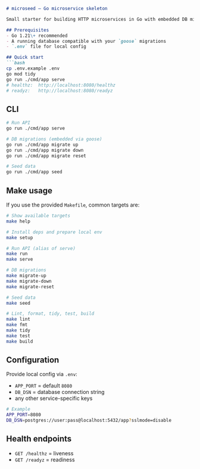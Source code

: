 ```markdown
# microseed — Go microservice skeleton

Small starter for building HTTP microservices in Go with embedded DB migrations and seeding.

## Prerequisites
- Go 1.21\+ recommended
- A running database compatible with your `goose` migrations
- `.env` file for local config

## Quick start
```bash
cp .env.example .env
go mod tidy
go run ./cmd/app serve
# healthz:  http://localhost:8080/healthz
# readyz:   http://localhost:8080/readyz
```

## CLI
```bash
# Run API
go run ./cmd/app serve

# DB migrations (embedded via goose)
go run ./cmd/app migrate up
go run ./cmd/app migrate down
go run ./cmd/app migrate reset

# Seed data
go run ./cmd/app seed
```

## Make usage
If you use the provided `Makefile`, common targets are:
```bash
# Show available targets
make help

# Install deps and prepare local env
make setup

# Run API (alias of serve)
make run
make serve

# DB migrations
make migrate-up
make migrate-down
make migrate-reset

# Seed data
make seed

# Lint, format, tidy, test, build
make lint
make fmt
make tidy
make test
make build
```

## Configuration
Provide local config via `.env`:
- `APP_PORT` \= default `8080`
- `DB_DSN` \= database connection string
- any other service-specific keys

```bash
# Example
APP_PORT=8080
DB_DSN=postgres://user:pass@localhost:5432/app?sslmode=disable
```

## Health endpoints
- `GET /healthz` \= liveness
- `GET /readyz` \= readiness
```